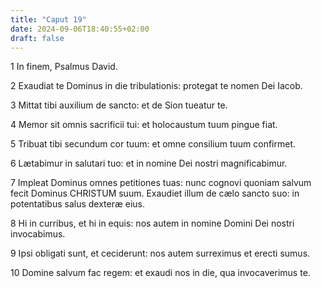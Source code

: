 ```yaml
---
title: "Caput 19"
date: 2024-09-06T18:40:55+02:00
draft: false
---
```




1 In finem, Psalmus David.

2 Exaudiat te Dominus in die tribulationis: protegat te nomen Dei Iacob.

3 Mittat tibi auxilium de sancto: et de Sion tueatur te.

4 Memor sit omnis sacrificii tui: et holocaustum tuum pingue fiat.

5 Tribuat tibi secundum cor tuum: et omne consilium tuum confirmet.

6 Lætabimur in salutari tuo: et in nomine Dei nostri magnificabimur.

7 Impleat Dominus omnes petitiones tuas: nunc cognovi quoniam salvum fecit Dominus CHRISTUM suum. Exaudiet illum de cælo sancto suo: in potentatibus salus dexteræ eius.

8 Hi in curribus, et hi in equis: nos autem in nomine Domini Dei nostri invocabimus.

9 Ipsi obligati sunt, et ceciderunt: nos autem surreximus et erecti sumus.

10 Domine salvum fac regem: et exaudi nos in die, qua invocaverimus te.

